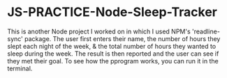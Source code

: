 # JS-PRACTICE-Node-Sleep-Tracker
This is another Node project I worked on in which I used NPM's 'readline-sync' package. The user first enters their name, the number of hours they slept each night of the week, & the total number of hours they wanted to sleep during the week. The result is then reported and the user can see if they met their goal. To see how the pprogram works, you can run it in the terminal.
